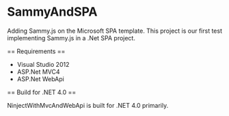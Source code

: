 SammyAndSPA
===========

Adding Sammy.js on the Microsoft SPA template. This project is our first test implementing Sammy.js in a .Net SPA project.


== Requirements ==
* Visual Studio 2012
* ASP.Net MVC4
* ASP.Net WebApi


== Build for .NET 4.0 ==

NinjectWithMvcAndWebApi is built for .NET 4.0 primarily. 
